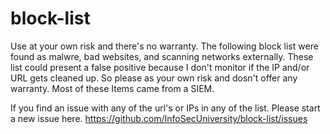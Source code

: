 # block-list
Use at your own risk and there's no warranty. The following block list were found as malwre, bad websites, and scanning networks externally. These list could present a false positive because I don't
monitor if the IP and/or URL gets cleaned up. So please as your own risk and dosn't offer any warranty. Most of these Items came from a SIEM.

If you find an issue with any of the url's or IPs in any of the list. Please start a new issue here. https://github.com/InfoSecUniversity/block-list/issues
